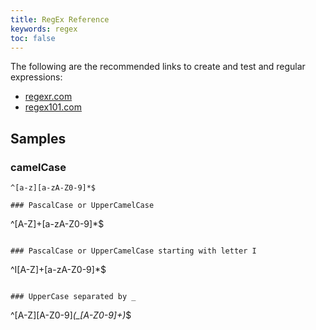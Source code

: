 ```yaml
---
title: RegEx Reference
keywords: regex
toc: false
---
```


The following are the recommended links to create and test and regular expressions:

- [regexr.com](http://regexr.com/)
- [regex101.com](https://regex101.com/)

## Samples

### camelCase

```
^[a-z][a-zA-Z0-9]*$

### PascalCase or UpperCamelCase

```
^[A-Z]+[a-zA-Z0-9]*$
```

### PascalCase or UpperCamelCase starting with letter I

```
^I[A-Z]+[a-zA-Z0-9]*$
```

### UpperCase separated by _

```
^[A-Z][A-Z0-9]*(_[A-Z0-9]+)*$
```
